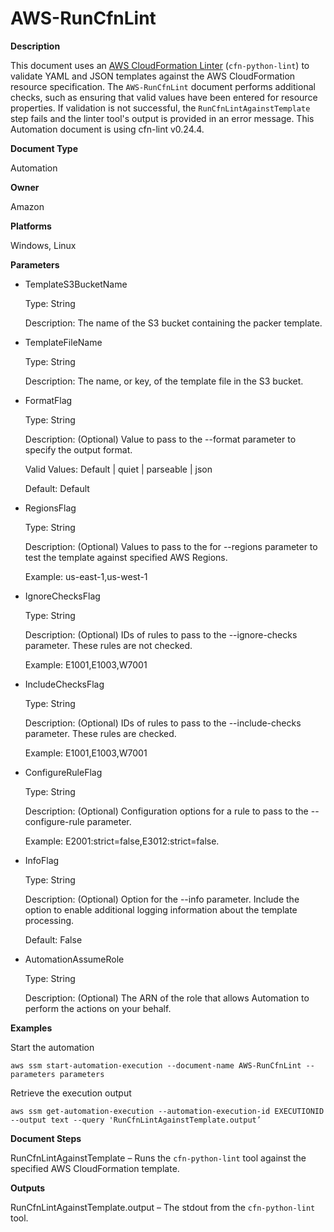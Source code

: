 # AWS\-RunCfnLint<a name="automation-aws-runcfnlint"></a>

**Description**

This document uses an [AWS CloudFormation Linter](https://github.com/aws-cloudformation/cfn-python-lint) \(`cfn-python-lint`\) to validate YAML and JSON templates against the AWS CloudFormation resource specification\. The `AWS-RunCfnLint` document performs additional checks, such as ensuring that valid values have been entered for resource properties\. If validation is not successful, the `RunCfnLintAgainstTemplate` step fails and the linter tool's output is provided in an error message\. This Automation document is using cfn\-lint v0\.24\.4\.

**Document Type**

Automation

**Owner**

Amazon

**Platforms**

Windows, Linux

**Parameters**
+ TemplateS3BucketName

  Type: String

  Description: The name of the S3 bucket containing the packer template\.
+ TemplateFileName

  Type: String

  Description: The name, or key, of the template file in the S3 bucket\.
+ FormatFlag

  Type: String

  Description: \(Optional\) Value to pass to the \-\-format parameter to specify the output format\.

  Valid Values: Default \| quiet \| parseable \| json

  Default: Default
+ RegionsFlag

  Type: String

  Description: \(Optional\) Values to pass to the for \-\-regions parameter to test the template against specified AWS Regions\.

  Example: us\-east\-1,us\-west\-1
+ IgnoreChecksFlag

  Type: String

  Description: \(Optional\) IDs of rules to pass to the \-\-ignore\-checks parameter\. These rules are not checked\.

  Example: E1001,E1003,W7001
+ IncludeChecksFlag

  Type: String

  Description: \(Optional\) IDs of rules to pass to the \-\-include\-checks parameter\. These rules are checked\.

  Example: E1001,E1003,W7001
+ ConfigureRuleFlag

  Type: String

  Description: \(Optional\) Configuration options for a rule to pass to the \-\-configure\-rule parameter\. 

  Example: E2001:strict=false,E3012:strict=false\.
+ InfoFlag

  Type: String

  Description: \(Optional\) Option for the \-\-info parameter\. Include the option to enable additional logging information about the template processing\.

  Default: False
+ AutomationAssumeRole

  Type: String

  Description: \(Optional\) The ARN of the role that allows Automation to perform the actions on your behalf\.

**Examples**

Start the automation

```
aws ssm start-automation-execution --document-name AWS-RunCfnLint --parameters parameters
```

Retrieve the execution output

```
aws ssm get-automation-execution --automation-execution-id EXECUTIONID --output text --query 'RunCfnLintAgainstTemplate.output’
```

**Document Steps**

RunCfnLintAgainstTemplate – Runs the `cfn-python-lint` tool against the specified AWS CloudFormation template\.

**Outputs**

RunCfnLintAgainstTemplate\.output – The stdout from the `cfn-python-lint` tool\.